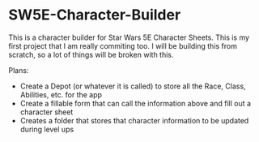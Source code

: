 # SW5E-Character-Builder
This is a character builder for Star Wars 5E Character Sheets. This is my first project that I am really commiting too.
I will be building this from scratch, so a lot of things will be broken with this.

Plans:
- Create a Depot (or whatever it is called) to store all the Race, Class, Abilities, etc. for the app
- Create a fillable form that can call the information above and fill out a character sheet
- Creates a folder that stores that character information to be updated during level ups
